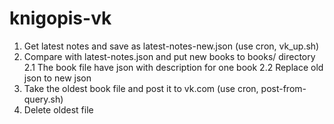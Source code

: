 # knigopis-vk

1. Get latest notes and save as latest-notes-new.json (use cron, vk\_up.sh)
2. Compare with latest-notes.json and put new books to books/ directory
2.1 The book file have json with description for one book
2.2 Replace old json to new json
3. Take the oldest book file and post it to vk.com (use cron, post-from-query.sh)
4. Delete oldest file
